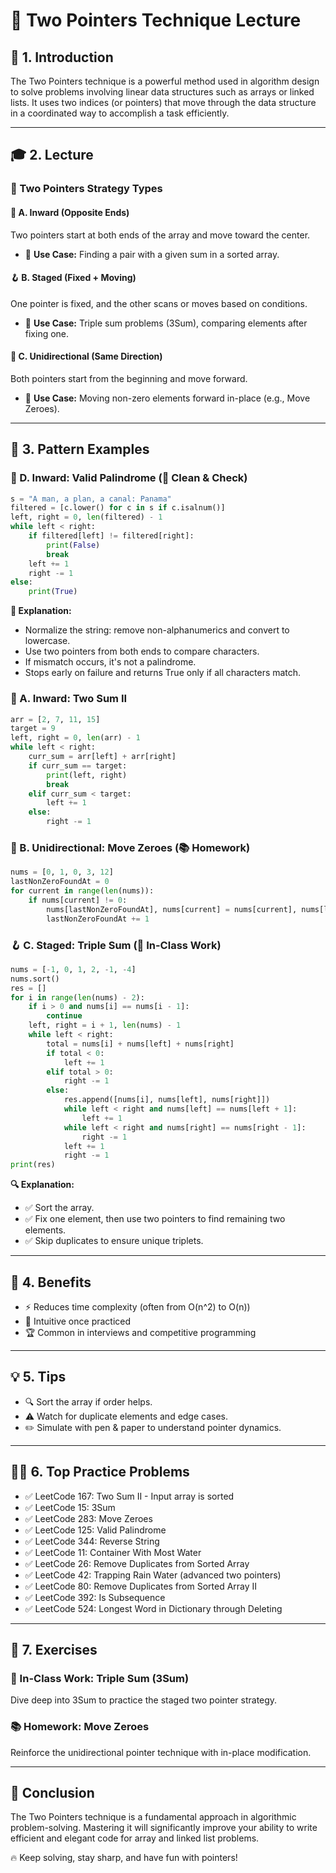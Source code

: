 # 🚀 Two Pointers Technique Lecture

## 🧠 1. Introduction
The Two Pointers technique is a powerful method used in algorithm design to solve problems involving linear data structures such as arrays or linked lists. It uses two indices (or pointers) that move through the data structure in a coordinated way to accomplish a task efficiently.

---

## 🎓 2. Lecture

### 🧭 Two Pointers Strategy Types

#### 🔁 A. Inward (Opposite Ends)
Two pointers start at both ends of the array and move toward the center.
- 📌 **Use Case:** Finding a pair with a given sum in a sorted array.

#### 🪝 B. Staged (Fixed + Moving)
One pointer is fixed, and the other scans or moves based on conditions.
- 📌 **Use Case:** Triple sum problems (3Sum), comparing elements after fixing one.

#### 🔂 C. Unidirectional (Same Direction)
Both pointers start from the beginning and move forward.
- 📌 **Use Case:** Moving non-zero elements forward in-place (e.g., Move Zeroes).

---

## 🧩 3. Pattern Examples

### 🔁 D. Inward: Valid Palindrome (🧼 Clean & Check)
```python
s = "A man, a plan, a canal: Panama"
filtered = [c.lower() for c in s if c.isalnum()]
left, right = 0, len(filtered) - 1
while left < right:
    if filtered[left] != filtered[right]:
        print(False)
        break
    left += 1
    right -= 1
else:
    print(True)
```
**🧼 Explanation:**
- Normalize the string: remove non-alphanumerics and convert to lowercase.
- Use two pointers from both ends to compare characters.
- If mismatch occurs, it's not a palindrome.
- Stops early on failure and returns True only if all characters match.

### 🔁 A. Inward: Two Sum II
```python
arr = [2, 7, 11, 15]
target = 9
left, right = 0, len(arr) - 1
while left < right:
    curr_sum = arr[left] + arr[right]
    if curr_sum == target:
        print(left, right)
        break
    elif curr_sum < target:
        left += 1
    else:
        right -= 1
```

### 🔂 B. Unidirectional: Move Zeroes (📚 Homework)
```python
nums = [0, 1, 0, 3, 12]
lastNonZeroFoundAt = 0
for current in range(len(nums)):
    if nums[current] != 0:
        nums[lastNonZeroFoundAt], nums[current] = nums[current], nums[lastNonZeroFoundAt]
        lastNonZeroFoundAt += 1
```

### 🪝 C. Staged: Triple Sum (🏫 In-Class Work)
```python
nums = [-1, 0, 1, 2, -1, -4]
nums.sort()
res = []
for i in range(len(nums) - 2):
    if i > 0 and nums[i] == nums[i - 1]:
        continue
    left, right = i + 1, len(nums) - 1
    while left < right:
        total = nums[i] + nums[left] + nums[right]
        if total < 0:
            left += 1
        elif total > 0:
            right -= 1
        else:
            res.append([nums[i], nums[left], nums[right]])
            while left < right and nums[left] == nums[left + 1]:
                left += 1
            while left < right and nums[right] == nums[right - 1]:
                right -= 1
            left += 1
            right -= 1
print(res)
```
**🔍 Explanation:**
- ✅ Sort the array.
- ✅ Fix one element, then use two pointers to find remaining two elements.
- ✅ Skip duplicates to ensure unique triplets.

---

## 🌟 4. Benefits
- ⚡ Reduces time complexity (often from O(n^2) to O(n))
- 🧩 Intuitive once practiced
- 🏆 Common in interviews and competitive programming

---

## 💡 5. Tips
- 🔍 Sort the array if order helps.
- ⚠️ Watch for duplicate elements and edge cases.
- ✏️ Simulate with pen & paper to understand pointer dynamics.

---

## 🏋️‍♂️ 6. Top Practice Problems
- ✅ LeetCode 167: Two Sum II - Input array is sorted
- ✅ LeetCode 15: 3Sum
- ✅ LeetCode 283: Move Zeroes
- ✅ LeetCode 125: Valid Palindrome
- ✅ LeetCode 344: Reverse String
- ✅ LeetCode 11: Container With Most Water
- ✅ LeetCode 26: Remove Duplicates from Sorted Array
- ✅ LeetCode 42: Trapping Rain Water (advanced two pointers)
- ✅ LeetCode 80: Remove Duplicates from Sorted Array II
- ✅ LeetCode 392: Is Subsequence
- ✅ LeetCode 524: Longest Word in Dictionary through Deleting

---

## 📝 7. Exercises

### 🏫 In-Class Work: Triple Sum (3Sum)
Dive deep into 3Sum to practice the staged two pointer strategy.

### 📚 Homework: Move Zeroes
Reinforce the unidirectional pointer technique with in-place modification.

---

## 🎯 Conclusion
The Two Pointers technique is a fundamental approach in algorithmic problem-solving. Mastering it will significantly improve your ability to write efficient and elegant code for array and linked list problems.

🔥 Keep solving, stay sharp, and have fun with pointers!
